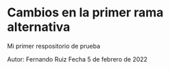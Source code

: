 # Cambios en la primer rama alternativa

Mi primer respositorio de prueba 

Autor: Fernando Ruiz 
Fecha 5 de febrero de 2022
